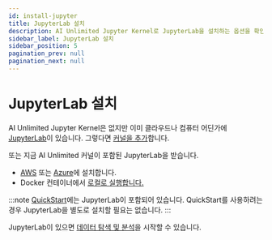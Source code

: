 ```yaml
---
id: install-jupyter
title: JupyterLab 설치
description: AI Unlimited Jupyter Kernel로 JupyterLab을 설치하는 옵션을 확인하십시오.
sidebar_label: JupyterLab 설치
sidebar_position: 5
pagination_prev: null
pagination_next: null
---
```


# JupyterLab 설치

AI Unlimited Jupyter Kernel은 없지만 이미 클라우드나 컴퓨터 어딘가에 [JupyterLab](https://jupyter.org/)이 있습니다. 그렇다면 [커널을 추가](https://downloads.teradata.com/download/tools/teradata-ai-unlimited-jupyter-kernel)합니다.

또는 지금 AI Unlimited 커널이 포함된 JupyterLab을 받습니다.

- [AWS](./install-jupyterlab-aws.md) 또는 [Azure](./install-jupyterlab-azure.md)에 설치합니다.
- Docker 컨테이너에서 [로컬로 실행합니다.](./run-jupyterlab-docker.md) 

:::note
[QuickStart](../quickstart/index.md)에는 JupyterLab이 포함되어 있습니다. QuickStart를 사용하려는 경우 JupyterLab을 별도로 설치할 필요는 없습니다.
:::

JupyterLab이 있으면 [데이터 탐색 및 분석](../../explore-and-analyze-data/index.md)을 시작할 수 있습니다.
